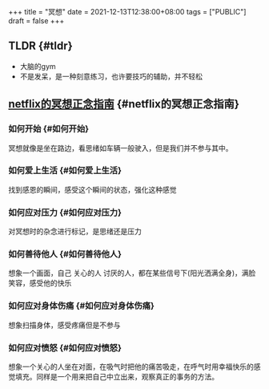 +++
title = "冥想"
date = 2021-12-13T12:38:00+08:00
tags = ["PUBLIC"]
draft = false
+++

## TLDR {#tldr}

-   大脑的gym
-   不是发呆，是一种刻意练习，也许要技巧的辅助，并不轻松


## [netflix的冥想正念指南](https://www.netflix.com/hk/title/81280926) {#netflix的冥想正念指南}


### 如何开始 {#如何开始}

冥想就像是坐在路边，看思绪如车辆一般驶入，但是我们并不参与其中。


### 如何爱上生活 {#如何爱上生活}

找到感恩的瞬间，感受这个瞬间的状态，强化这种感觉


### 如何应对压力 {#如何应对压力}

对冥想时的杂念进行标记，是思绪还是压力


### 如何善待他人 {#如何善待他人}

想象一个画面，自己 关心的人 讨厌的人，都在某些信号下(阳光洒满全身)，满脸笑容，感受他的快乐


### 如何应对身体伤痛 {#如何应对身体伤痛}

想象扫描身体，感受疼痛但是不参与


### 如何应对愤怒 {#如何应对愤怒}

想象一个关心的人坐在对面，在吸气时把他的痛苦吸走，在呼气时用幸福快乐的感觉填充。同样是一个用来把自己中立出来，观察真正的事务的方法。
